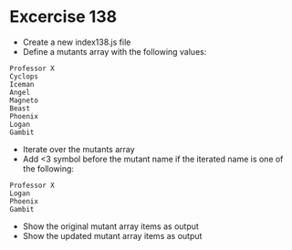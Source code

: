 # Excercise 138

* Create a new index138.js file
* Define a mutants array with the following values:
```
Professor X
Cyclops
Iceman
Angel
Magneto
Beast
Phoenix
Logan
Gambit
```

* Iterate over the mutants array
* Add <3 symbol before the mutant name if the iterated name is one of the following:

```
Professor X
Logan
Phoenix
Gambit
```

* Show the original mutant array items as output
* Show the updated mutant array items as output
